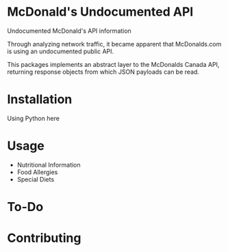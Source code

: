 # McDonald's Undocumented API 
Undocumented McDonald's API information 

Through analyzing network traffic, it became apparent that McDonalds.com is using an undocumented public API.

This packages implements an abstract layer to the McDonalds Canada API, returning response objects from which JSON payloads can be read. 

# Installation
Using Python here

# Usage
- Nutritional Information
- Food Allergies
- Special Diets

# To-Do

# Contributing 
